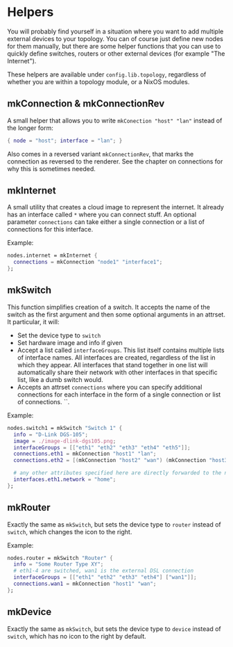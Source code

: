 # Helpers

You will probably find yourself in a situation where you want to add multiple external devices to
your topology. You can of course just define new nodes for them manually, but there are some
helper functions that you can use to quickly define switches, routers or other external devices (for example "The Internet").

These helpers are available under `config.lib.topology`, regardless of whether you are within a
topology module, or a NixOS modules.

## mkConnection & mkConnectionRev

A small helper that allows you to write `mkConection "host" "lan"` instead of
the longer form:

```nix
{ node = "host"; interface = "lan"; }
```

Also comes in a reversed variant `mkConnectionRev`, that marks the connection as reversed
to the renderer. See the chapter on connections for why this is sometimes needed.

## mkInternet

A small utility that creates a cloud image to represent the internet.
It already has an interface called `*` where you can connect stuff.
An optional parameter `connections` can take either a single connection or a list
of connections for this interface.

Example:

```nix
nodes.internet = mkInternet {
  connections = mkConnection "node1" "interface1";
};
```

## mkSwitch

This function simplifies creation of a switch. It accepts the name of
the switch as the first argument and then some optional arguments in an attrset.
It particular, it will:

- Set the device type to `switch`
- Set hardware image and info if given
- Accept a list called `interfaceGroups`. This list itself contains multiple lists of interface names.
  All interfaces are created, regardless of the list in which they appear.
  All interfaces that stand together in one list will automatically share their network with
  other interfaces in that specific list, like a dumb switch would.
- Accepts an attrset `connections` where you can specify additional connections
  for each interface in the form of a single connection or list of connections.
``.

Example:

```nix
nodes.switch1 = mkSwitch "Switch 1" {
  info = "D-Link DGS-105";
  image = ./image-dlink-dgs105.png;
  interfaceGroups = [["eth1" "eth2" "eth3" "eth4" "eth5"]];
  connections.eth1 = mkConnection "host1" "lan";
  connections.eth2 = [(mkConnection "host2" "wan") (mkConnection "host3" "eth0")];

  # any other attributes specified here are directly forwarded to the node:
  interfaces.eth1.network = "home";
};
```

## mkRouter

Exactly the same as `mkSwitch`, but sets the device type to `router` instead of `switch`,
which changes the icon to the right.

Example:

```nix
nodes.router = mkSwitch "Router" {
  info = "Some Router Type XY";
  # eth1-4 are switched, wan1 is the external DSL connection
  interfaceGroups = [["eth1" "eth2" "eth3" "eth4"] ["wan1"]];
  connections.wan1 = mkConnection "host1" "wan";
};
```

## mkDevice

Exactly the same as `mkSwitch`, but sets the device type to `device` instead of `switch`,
which has no icon to the right by default.

